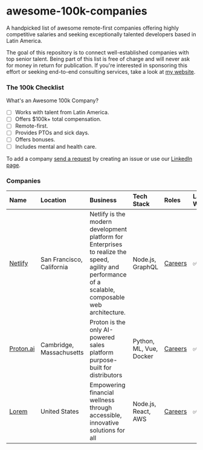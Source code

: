 # awesome-100k-companies
A handpicked list of awesome remote-first companies offering highly competitive salaries and seeking exceptionally talented developers based in Latin America.

The goal of this repository is to connect well-established companies with top senior talent. Being part of this list is free of charge and will never ask for money in return for publication. If you're interested in sponsoring this effort or seeking end-to-end consulting services, take a look at [my website](https://www.martinezaguero.com).

### The 100k Checklist
What's an Awesome 100k Company?

- [ ] Works with talent from Latin America.
- [ ] Offers $100k+ total compensation.
- [ ] Remote-first.
- [ ] Provides PTOs and sick days.
- [ ] Offers bonuses.
- [ ] Includes mental and health care.

To add a company [send a request](https://github.com/systeclabs/awesome-100k-companies/issues/new/choose) by creating an issue or use our [LinkedIn page](https://www.linkedin.com/company/100kgroup/).

### Companies

| Name | Location | Business | Tech Stack | Roles | LatAm-Wide | Salary |
| :--- | :------- | :-------| :----- | :-------- | :- | :- |
[Netlify](https://www.netlify.com/) | San Francisco, California | Netlify is the modern development platform for Enterprises to realize the speed, agility and performance of a scalable, composable web architecture. | Node.js, GraphQL | [Careers](https://www.netlify.com/careers/#perfect-job)  | :white_check_mark: | :fire:
[Proton.ai](https://www.proton.ai/) | Cambridge, Massachusetts | Proton is the only AI-powered sales platform purpose-built for distributors | Python, ML, Vue, Docker| [Careers](https://boards.greenhouse.io/protonai?t=42388b0f4us)  | :white_check_mark: | :fire:
[Lorem](https://www.systec.dev) | United States | Empowering financial wellness through accessible, innovative solutions for all | Node.js, React, AWS | [Careers](https://github.com/systeclabs)  | :white_check_mark: | :fire:

